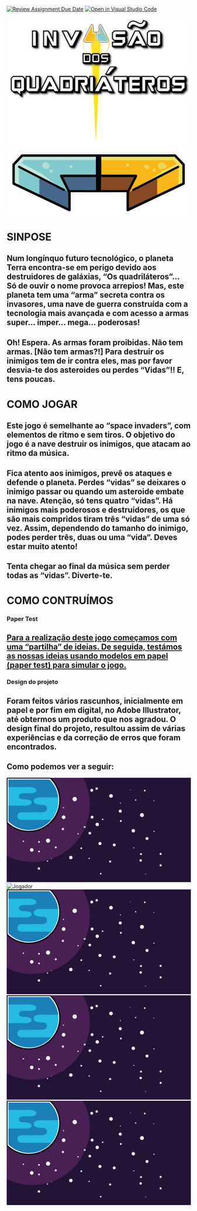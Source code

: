 [![Review Assignment Due Date](https://classroom.github.com/assets/deadline-readme-button-24ddc0f5d75046c5622901739e7c5dd533143b0c8e959d652212380cedb1ea36.svg)](https://classroom.github.com/a/cjPY6057)
[![Open in Visual Studio Code](https://classroom.github.com/assets/open-in-vscode-718a45dd9cf7e7f842a935f5ebbe5719a5e09af4491e668f4dbf3b35d5cca122.svg)](https://classroom.github.com/online_ide?assignment_repo_id=11255585&assignment_repo_type=AssignmentRepo)


![Logotipo](imagens/Logo.png)
![Nave](imagens/Nave.png)

# SINPOSE
## Num longínquo futuro tecnológico, o planeta Terra encontra-se em perigo devido aos destruidores de galáxias, “Os quadriláteros”… Só de ouvir o nome provoca arrepios! Mas, este planeta tem uma “arma” secreta contra os invasores, uma nave de guerra construída com a tecnologia mais avançada e com acesso a armas super… imper… mega… poderosas!
## Oh! Espera. As armas foram proibidas. Não tem armas. [Não tem armas?!] Para destruir os inimigos tem de ir contra eles, mas por favor desvia-te dos asteroides ou perdes “Vidas”!! E, tens poucas.

# COMO JOGAR
## Este jogo é semelhante ao “space invaders”, com elementos de ritmo e sem tiros. O objetivo do jogo é a nave destruir os inimigos, que atacam ao ritmo da música. 
## Fica atento aos inimigos, prevê os ataques e defende o planeta. Perdes “vidas” se deixares o inimigo passar ou quando um asteroide embate na nave. Atenção, só tens quatro “vidas”. Há inimigos mais poderosos e destruidores, os que são mais compridos tiram três “vidas” de uma só vez. Assim, dependendo do tamanho do inimigo, podes perder três, duas ou uma “vida”. Deves estar muito atento! 
## Tenta chegar ao final da música sem perder todas as “vidas”. Diverte-te.

# COMO CONTRUÍMOS
### Paper Test
## [Para a realização deste jogo começamos com uma “partilha” de ideias. De seguida, testámos as nossas ideias usando modelos em papel (paper test) para simular o jogo.](https://youtu.be/z_fZtz_0Q8A)

### Design do projeto
## Foram feitos vários rascunhos, inicialmente em papel e por fim em digital, no Adobe Illustrator, até obtermos um produto que nos agradou. O design final do projeto, resultou assim de várias experiências e da correção de erros que foram encontrados.

## Como podemos ver a seguir:

![Background](images/background.png)
![Jogador](imagens/Nave+Naveicon.png)
![Background](images/background.png)
![Background](images/background.png)
![Background](images/background.png)